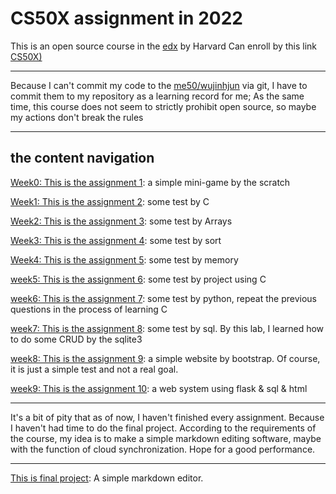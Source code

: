 # CS50X assignment in 2022

This is an open source course in the [edx](https://www.edx.org/) by Harvard
Can enroll by this link [CS50X)](https://cs50.harvard.edu/x/2022/)

***

Because I can't commit my code to the [me50/wujinhjun](https://github.com/me50/wujinhjun/tree/main) via git, I have to commit them to my repository as a learning record for me;
As the same time, this course does not seem to strictly prohibit open source, so maybe my actions don't break the rules

***

## the content navigation

[Week0: This is the assignment 1](./1st-homework/): a simple mini-game by the scratch

[Week1: This is the assignment 2](./2nd-homework/): some test by C

[Week2: This is the assignment 3](./3rd-homework/): some test by Arrays

[Week3: This is the assignment 4](./4th-homework/): some test by sort

[Week4: This is the assignment 5](./5th-homework/): some test by memory

[week5: This is the assignment 6](./6th-homework/): some test by project using C

[week6: This is the assignment 7](./7th-homework/): some test by python, repeat the previous questions in the process of learning C

[week7: This is the assignment 8](./8th-homework/): some test by sql. By this lab, I learned how to do some CRUD by the sqlite3

[week8: This is the assignment 9](./9th-homework/): a simple website by bootstrap. Of course, it is just a simple test and not a real goal.

[week9: This is the assignment 10](./10th-homework/): a web system using flask & sql & html

***

It's a bit of pity that as of now, I haven't finished every assignment. Because I haven't had time to do the final project. According to the requirements of the course, my idea is to make a simple markdown editing software, maybe with the function of cloud synchronization. Hope for a good performance.

***

[This is final project](https://github.com/wujinhjun/markdown-editor): A simple markdown editor.
